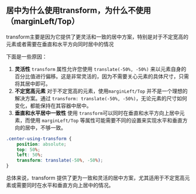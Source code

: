 ## 居中为什么使用transform，为什么不使用（marginLeft/Top）

transform主要是因为它提供了更灵活和一致的居中方案，特别是对于不定宽高的元素或者需要在垂直和水平方向同时居中的情况

下面是一些原因：
1. **灵活性**
`transform` 属性允许您使用 `translate(-50%, -50%)` 来以元素自身的百分比值进行偏移。这是非常灵活的，因为不需要关心元素的具体尺寸，只需将其居中即可。
2. **不定宽高元素**
对于不定宽高的元素，使用`marginLeft/Top` 并不是一个理想的解决方案。通过 `transform: translate(-50%, -50%)`，无论元素的尺寸如何变化，都能保持在其容器中居中。
3. **垂直和水平居中一致性**
使用 `transform`可以同时在垂直和水平方向上居中元素，而使用 `marginLeft/Top` 等属性可能需要不同的设置来实现水平和垂直方向的居中，不够一致。

```css
.center-using-transform {
    position: absolute;
    top: 50%;
    left: 50%;
    transform: translate(-50%, -50%);
}
```

总体来说，transform 提供了更为一致和灵活的居中方案，尤其适用于不定宽高元素或需要同时在水平和垂直方向上居中的情况。

